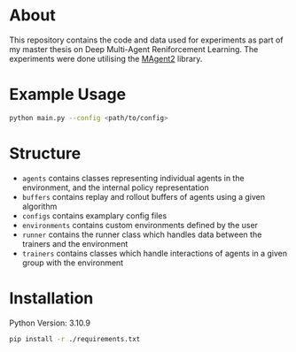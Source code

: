 # About

This repository contains the code and data used for experiments as part of my master thesis on Deep Multi-Agent Reniforcement Learning. The experiments were done utilising the [MAgent2](https://github.com/Farama-Foundation/MAgent2) library.

# Example Usage

```bash
python main.py --config <path/to/config>
```

# Structure

- `agents` contains classes representing individual agents in the environment, and the internal policy representation
- `buffers` contains replay and rollout buffers of agents using a given algorithm
- `configs` contains examplary config files
- `environments` contains custom environments defined by the user
- `runner` contains the runner class which handles data between the trainers and the environment
- `trainers` contains classes which handle interactions of agents in a given group with the environment

# Installation

Python Version: 3.10.9

```bash
pip install -r ./requirements.txt
```
